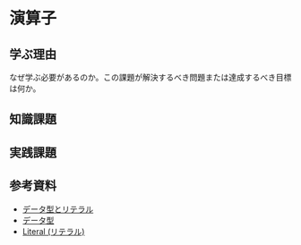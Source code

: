# 演算子

## 学ぶ理由

なぜ学ぶ必要があるのか。この課題が解決するべき問題または達成するべき目標は何か。

## 知識課題

## 実践課題

## 参考資料

- [データ型とリテラル](https://jsprimer.net/basic/data-type/)
- [データ型](https://ja.javascript.info/types)
- [Literal (リテラル)](https://developer.mozilla.org/ja/docs/Glossary/Literal)
